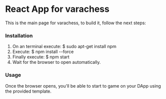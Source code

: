 # React App for varachess

This is the main page for varachess, to build it, follow the next steps:

### Installation

1. On an terminal execute: $ sudo apt-get install npm
2. Execute: $ npm install --force
3. Finally execute: $ npm start
4. Wait for the browser to open automatically.

### Usage 

Once the browser opens, you'll be able to start to game on your DApp using the provided template. 
